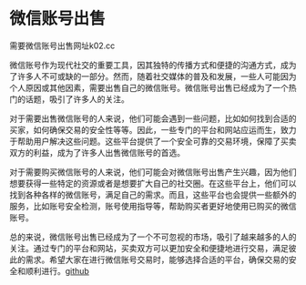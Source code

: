 # 微信账号出售

需要微信账号出售网址k02.cc

微信账号作为现代社交的重要工具，因其独特的传播方式和便捷的沟通方式，成为了许多人不可或缺的一部分。然而，随着社交媒体的普及和发展，一些人可能因为个人原因或其他因素，需要出售自己的微信账号。微信账号出售已经成为了一个热门的话题，吸引了许多人的关注。

对于需要出售微信账号的人来说，他们可能会遇到一些问题，比如如何找到合适的买家，如何确保交易的安全性等等。因此，一些专门的平台和网站应运而生，致力于帮助用户解决这些问题。这些平台提供了一个安全可靠的交易环境，保障了买卖双方的利益，成为了许多人出售微信账号的首选。

对于需要购买微信账号的人来说，他们可能会对微信账号出售产生兴趣，因为他们想要获得一些特定的资源或者是想要扩大自己的社交圈。在这些平台上，他们可以找到各种各样的微信账号，满足自己的需求。而且，这些平台也会提供一些额外的服务，比如账号安全检测，账号使用指导等，帮助购买者更好地使用已购买的微信账号。

总的来说，微信账号出售已经成为了一个不可忽视的市场，吸引了越来越多的人的关注。通过专门的平台和网站，买卖双方可以更加安全和便捷地进行交易，满足彼此的需求。希望大家在进行微信账号交易时，能够选择合适的平台，确保交易的安全和顺利进行。[github](https://github.com)